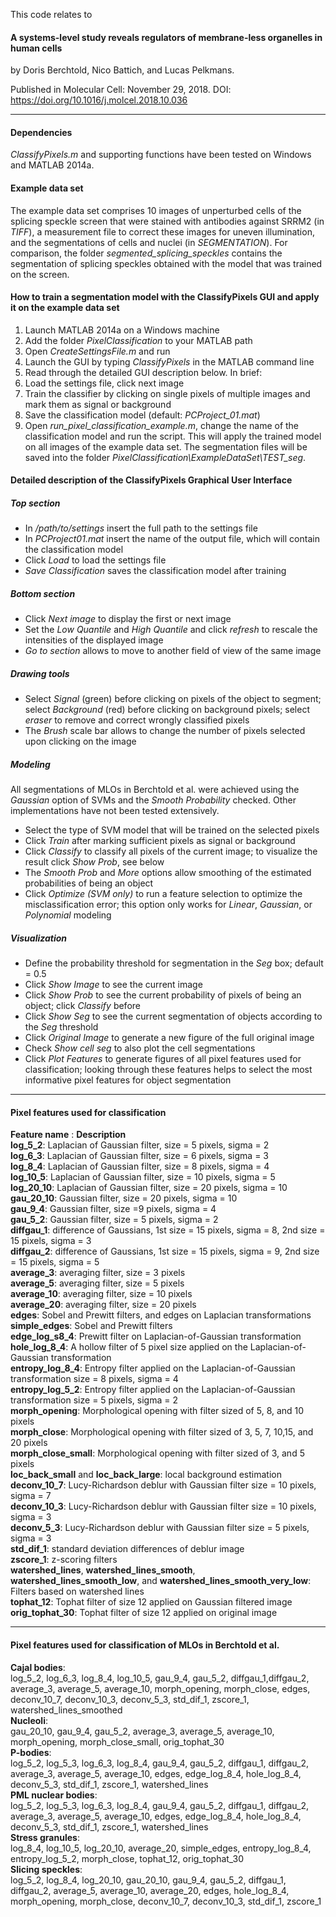 This code relates to

#### A systems-level study reveals regulators of membrane-less organelles in human cells
by Doris Berchtold, Nico Battich, and Lucas Pelkmans. 

Published in Molecular Cell: November 29, 2018. DOI: https://doi.org/10.1016/j.molcel.2018.10.036

*** 
  
#### Dependencies
*ClassifyPixels.m* and supporting functions have been tested on Windows and MATLAB 2014a.  

#### Example data set
The example data set comprises 10 images of unperturbed cells of the splicing speckle screen that were stained with antibodies against SRRM2 (in *TIFF*), a measurement file to correct these images for uneven illumination, and the segmentations of cells and nuclei (in *SEGMENTATION*). For comparison, the folder *segmented_splicing_speckles* contains the segmentation of splicing speckles obtained with the model that was trained on the screen.  

#### How to train a segmentation model with the ClassifyPixels GUI and apply it on the example data set  

1.	Launch MATLAB 2014a on a Windows machine  
2.	Add the folder *PixelClassification* to your MATLAB path  
3.	Open *CreateSettingsFile.m* and run  
4.	Launch the GUI by typing *ClassifyPixels* in the MATLAB command line  
5.	Read through the detailed GUI description below. In brief:  
6.	Load the settings file, click next image  
7.	Train the classifier by clicking on single pixels of multiple images and mark them as signal or background  
8.	Save the classification model (default: *PCProject_01.mat*)  
9.	Open *run_pixel_classification_example.m*, change the name of the classification model and run the script. This will apply the trained model on all images of the example data set. The segmentation files will be saved into the folder *PixelClassification\ExampleDataSet\TEST_seg*.  

#### Detailed description of the ClassifyPixels Graphical User Interface  
##### Top section  
* In */path/to/settings* insert the full path to the settings file  
* In *PCProject01.mat* insert the name of the output file, which will contain the classification model
* Click *Load* to load the settings file
* *Save Classification* saves the classification model after training  

##### Bottom section
* Click *Next image* to display the first or next image
* Set the *Low Quantile* and *High Quantile* and click *refresh* to rescale the intensities of the displayed image
* *Go to section* allows to move to another field of view of the same image  

##### Drawing tools
* Select *Signal* (green) before clicking on pixels of the object to segment; select *Background* (red) before clicking on background pixels; select *eraser* to remove and correct wrongly classified pixels 
* The *Brush* scale bar allows to change the number of pixels selected upon clicking on the image  

##### Modeling
All segmentations of MLOs in Berchtold et al. were achieved using the *Gaussian* option of SVMs and the *Smooth Probability* checked. Other implementations have not been tested extensively.  

* Select the type of SVM model that will be trained on the selected pixels
* Click *Train* after marking sufficient pixels as signal or background
* Click *Classify* to classify all pixels of the current image; to visualize the result click *Show Prob*, see below
* The *Smooth Prob* and *More* options allow smoothing of the estimated probabilities of being an object 
* Click *Optimize (SVM only)* to run a feature selection to optimize the misclassification error; this option only works for *Linear*, *Gaussian*, or *Polynomial* modeling  

##### Visualization
* Define the probability threshold for segmentation in the *Seg* box; default = 0.5
* Click *Show Image* to see the current image
* Click *Show Prob* to see the current probability of pixels of being an object; click *Classify* before 
* Click *Show Seg* to see the current segmentation of objects according to the *Seg* threshold
* Click *Original Image* to generate a new figure of the full original image
* Check *Show cell seg* to also plot the cell segmentations
* Click *Plot Features* to generate figures of all pixel features used for classification; looking through these features helps to select the most informative pixel features for object segmentation  

*** 
  
#### Pixel features used for classification
**Feature name** : **Description**  
**log_5_2**: Laplacian of Gaussian filter, size = 5 pixels, sigma = 2  
**log_6_3**: Laplacian of Gaussian filter, size = 6 pixels, sigma = 3  
**log_8_4**: Laplacian of Gaussian filter, size = 8 pixels, sigma = 4  
**log_10_5**: Laplacian of Gaussian filter, size = 10 pixels, sigma = 5  
**log_20_10**: Laplacian of Gaussian filter, size = 20 pixels, sigma = 10  
**gau_20_10**: Gaussian filter, size = 20 pixels, sigma = 10  
**gau_9_4**: Gaussian filter, size =9 pixels, sigma = 4  
**gau_5_2**: Gaussian filter, size = 5 pixels, sigma = 2  
**diffgau_1**: difference of Gaussians, 1st size = 15 pixels, sigma = 8, 2nd size = 15 pixels, sigma = 3   
**diffgau_2**: difference of Gaussians, 1st size = 15 pixels, sigma = 9, 2nd size = 15 pixels, sigma = 5  
**average_3**: averaging filter, size = 3 pixels  
**average_5**: averaging filter, size = 5 pixels  
**average_10**: averaging filter, size = 10 pixels  
**average_20**: averaging filter, size = 20 pixels  
**edges**:  Sobel and Prewitt filters, and edges on Laplacian transformations  
**simple_edges**: Sobel and Prewitt filters  
**edge_log_s8_4**: Prewitt filter on Laplacian-of-Gaussian transformation  
**hole_log_8_4**: A hollow filter of 5 pixel size applied on the Laplacian-of-Gaussian transformation  
**entropy_log_8_4**: Entropy filter applied on the Laplacian-of-Gaussian transformation size = 8 pixels, sigma = 4  
**entropy_log_5_2**: Entropy filter applied on the Laplacian-of-Gaussian transformation size = 5 pixels, sigma = 2  
**morph_opening**: Morphological opening with filter sized of 5, 8, and 10 pixels  
**morph_close**: Morphological opening with filter sized of 3, 5, 7, 10,15, and 20 pixels  
**morph_close_small**: Morphological opening with filter sized of 3, and 5 pixels  
**loc_back_small** and **loc_back_large**: local background estimation  
**deconv_10_7**: Lucy-Richardson deblur with Gaussian filter size = 10 pixels, sigma = 7  
**deconv_10_3**: Lucy-Richardson deblur with Gaussian filter size = 10 pixels, sigma = 3  
**deconv_5_3**: Lucy-Richardson deblur with Gaussian filter size = 5 pixels, sigma = 3  
**std_dif_1**:  standard deviation differences of deblur image  
**zscore_1**: z-scoring filters  
**watershed_lines**, **watershed_lines_smooth**, **watershed_lines_smooth_low**, and **watershed_lines_smooth_very_low**: Filters based on watershed lines  
**tophat_12**: Tophat filter of size 12 applied on Gaussian filtered image  
**orig_tophat_30**: Tophat filter of size 12 applied on original image  

*** 
  
#### Pixel features used for classification of MLOs in Berchtold et al.
**Cajal bodies**:  
log_5_2, log_6_3, log_8_4, log_10_5, gau_9_4, gau_5_2, diffgau_1,diffgau_2, average_3, average_5, average_10, morph_opening, morph_close, edges, deconv_10_7, deconv_10_3, deconv_5_3, std_dif_1, zscore_1, watershed_lines_smoothed  
**Nucleoli**:  
gau_20_10, gau_9_4, gau_5_2, average_3, average_5, average_10, morph_opening, morph_close_small, orig_tophat_30  
**P-bodies**:  
log_5_2, log_5_3, log_6_3, log_8_4, gau_9_4, gau_5_2, diffgau_1, diffgau_2, average_3, average_5, average_10, edges, edge_log_8_4, hole_log_8_4, deconv_5_3, std_dif_1, zscore_1, watershed_lines  
**PML nuclear bodies**:  
log_5_2, log_5_3, log_6_3, log_8_4, gau_9_4, gau_5_2, diffgau_1, diffgau_2, average_3, average_5, average_10, edges, edge_log_8_4, hole_log_8_4, deconv_5_3, std_dif_1, zscore_1, watershed_lines  
**Stress granules**:  
log_8_4, log_10_5, log_20_10, average_20, simple_edges, entropy_log_8_4, entropy_log_5_2, morph_close, tophat_12, orig_tophat_30  
**Slicing speckles**:  
log_5_2, log_8_4, log_20_10, gau_20_10, gau_9_4, gau_5_2, diffgau_1, diffgau_2, average_5, average_10, average_20, edges, hole_log_8_4, morph_opening, morph_close, deconv_10_7, deconv_10_3, std_dif_1, zscore_1  
